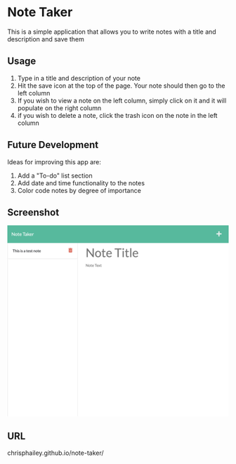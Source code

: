 # Note Taker
This is a simple application that allows you to write notes with a title and description and save them

## Usage
1. Type in a title and description of your note
2. Hit the save icon at the top of the page.  Your note should then go to the left column
3. If you wish to view a note on the left column, simply click on it and it will populate on the right column
4. if you wish to delete a note, click the trash icon on the note in the left column

## Future Development
Ideas for improving this app are:
1. Add a "To-do" list section
2. Add date and time functionality to the notes
3. Color code notes by degree of importance

## Screenshot
![note-taker-screenshot](./images/note-screenshot.png)
## URL
chrisphailey.github.io/note-taker/
